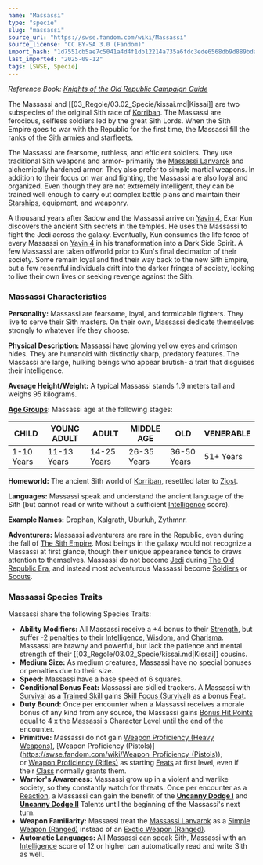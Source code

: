 ```yaml
---
name: "Massassi"
type: "specie"
slug: "massassi"
source_url: "https://swse.fandom.com/wiki/Massassi"
source_license: "CC BY-SA 3.0 (Fandom)"
import_hash: "1d7551cb5ae7c5041a4d4f1db12214a735a6fdc3ede6568db9d889bdac7afa5f"
last_imported: "2025-09-12"
tags: [SWSE, Specie]
---
```

*Reference Book: [Knights of the Old Republic Campaign Guide](https://swse.fandom.com/wiki/Star_Wars_Saga_Edition_Knights_of_the_Old_Republic_Campaign_Guide)*

The Massassi and [[03_Regole/03.02_Specie/kissai.md|Kissai]] are two subspecies of the original Sith race of [Korriban](https://swse.fandom.com/wiki/Korriban). The Massassi are ferocious, selfless soldiers led by the great Sith Lords. When the Sith Empire goes to war with the Republic for the first time, the Massassi fill the ranks of the Sith armies and starfleets.

The Massassi are fearsome, ruthless, and efficient soldiers. They use traditional Sith weapons and armor- primarily the [Massassi Lanvarok](https://swse.fandom.com/wiki/Massassi_Lanvarok) and alchemically hardened armor. They also prefer to simple martial weapons. In addition to their focus on war and fighting, the Massassi are also loyal and organized. Even though they are not extremely intelligent, they can be trained well enough to carry out complex battle plans and maintain their [Starships](https://swse.fandom.com/wiki/Starships), equipment, and weaponry.

A thousand years after Sadow and the Massassi arrive on [Yavin 4](https://swse.fandom.com/wiki/Yavin_4), Exar Kun discovers the ancient Sith secrets in the temples. He uses the Massassi to fight the Jedi across the galaxy. Eventually, Kun consumes the life force of every Massassi on [Yavin 4](https://swse.fandom.com/wiki/Yavin_4) in his transformation into a Dark Side Spirit. A few Massassi are taken offworld prior to Kun's final decimation of their society. Some remain loyal and find their way back to the new Sith Empire, but a few resentful individuals drift into the darker fringes of society, looking to live their own lives or seeking revenge against the Sith.

### Massassi Characteristics
**Personality:** Massassi are fearsome, loyal, and formidable fighters. They live to serve their Sith masters. On their own, Massassi dedicate themselves strongly to whatever life they choose. 

**Physical Description:** Massassi have glowing yellow eyes and crimson hides. They are humanoid with distinctly sharp, predatory features. The Massassi are large, hulking beings who appear brutish- a trait that disguises their intelligence.

**Average Height/Weight:** A typical Massassi stands 1.9 meters tall and weighs 95 kilograms.

**[Age Groups](https://swse.fandom.com/wiki/Age_Groups):** Massassi age at the following stages:

| CHILD | YOUNG ADULT | ADULT | MIDDLE AGE | OLD | VENERABLE |
| --- | --- | --- | --- | --- | --- |
| 1-10 Years | 11-13 Years | 14-25 Years | 26-35 Years | 36-50 Years | 51+ Years |

**Homeworld:** The ancient Sith world of [Korriban](https://swse.fandom.com/wiki/Korriban), resettled later to [Ziost](https://swse.fandom.com/wiki/Ziost).

**Languages:** Massassi speak and understand the ancient language of the Sith (but cannot read or write without a sufficient [Intelligence](https://swse.fandom.com/wiki/Intelligence) score).

**Example Names:** Drophan, Kalgrath, Uburluh, Zythmnr.

**Adventurers:** Massassi adventurers are rare in the Republic, even during the fall of [The Sith Empire](https://swse.fandom.com/wiki/The_Sith_Empire). Most beings in the galaxy would not recognize a Massassi at first glance, though their unique appearance tends to draws attention to themselves. Massassi do not become [Jedi](https://swse.fandom.com/wiki/Jedi) during [The Old Republic Era](https://swse.fandom.com/wiki/The_Old_Republic_Era), and instead most adventurous Massassi become [Soldiers](https://swse.fandom.com/wiki/Soldiers) or [Scouts](https://swse.fandom.com/wiki/Scouts).

### Massassi Species Traits
Massassi share the following Species Traits:
- **Ability Modifiers:** All Massassi receive a +4 bonus to their [Strength](https://swse.fandom.com/wiki/Strength), but suffer -2 penalties to  their [Intelligence](https://swse.fandom.com/wiki/Intelligence), [Wisdom](https://swse.fandom.com/wiki/Wisdom), and [Charisma](https://swse.fandom.com/wiki/Charisma). Massassi are brawny and powerful, but lack the patience and mental strength of their [[03_Regole/03.02_Specie/kissai.md|Kissai]] cousins.
- **Medium Size:** As medium creatures, Massassi have no special bonuses or penalties due to their size.
- **Speed:** Massassi have a base speed of 6 squares.
- **Conditional Bonus Feat:** Massassi are skilled trackers. A Massassi with [Survival](https://swse.fandom.com/wiki/Survival) as a [Trained Skill](https://swse.fandom.com/wiki/Trained_Skill) gains [Skill Focus (Survival)](https://swse.fandom.com/wiki/Skill_Focus_(Survival)) as a bonus [Feat](https://swse.fandom.com/wiki/Feat).
- **Duty Bound:** Once per encounter when a Massassi receives a morale bonus of any kind from any source, the Massassi gains [Bonus Hit Points](https://swse.fandom.com/wiki/Bonus_Hit_Points) equal to 4 x the Massassi's Character Level until the end of the encounter.
- **Primitive:** Massassi do not gain [Weapon Proficiency (Heavy Weapons)](https://swse.fandom.com/wiki/Weapon_Proficiency_(Heavy_Weapons)), [Weapon Proficiency (Pistols)](https://swse.fandom.com/wiki/Weapon_Proficiency_(Pistols)), or [Weapon Proficiency (Rifles)](https://swse.fandom.com/wiki/Weapon_Proficiency_(Rifles)) as starting [Feats](https://swse.fandom.com/wiki/Feats) at first level, even if their [Class](https://swse.fandom.com/wiki/Class) normally grants them.
- **Warrior's Awareness:** Massassi grow up in a violent and warlike society, so they constantly watch for threats. Once per encounter as a [Reaction](https://swse.fandom.com/wiki/Reaction), a Massassi can gain the benefit of the **[Uncanny Dodge I](https://swse.fandom.com/wiki/Uncanny_Dodge_I)** and **[Uncanny Dodge II](https://swse.fandom.com/wiki/Uncanny_Dodge_II)** Talents until the beginning of the Massassi's next turn.
- **Weapon Familiarity:** Massassi treat the [Massassi Lanvarok](https://swse.fandom.com/wiki/Massassi_Lanvarok) as a [Simple Weapon (Ranged)](https://swse.fandom.com/wiki/Simple_Weapon_(Ranged)) instead of an [Exotic Weapon (Ranged)](https://swse.fandom.com/wiki/Exotic_Weapon_(Ranged)).
- **Automatic Languages:** All Massassi can speak Sith, Massassi with an [Intelligence](https://swse.fandom.com/wiki/Intelligence) score of 12 or higher can automatically read and write Sith as well.